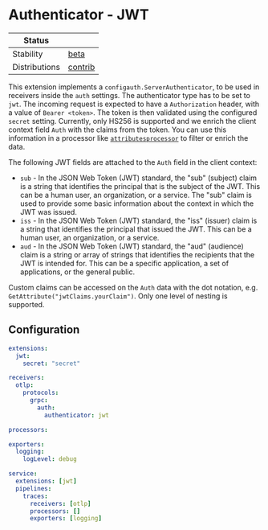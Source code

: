 # Authenticator - JWT

<!-- status autogenerated section -->
| Status                   |           |
| ------------------------ |-----------|
| Stability                | [beta]   |
| Distributions            | [contrib] |

[beta]: https://github.com/open-telemetry/opentelemetry-collector#beta
[contrib]: https://github.com/open-telemetry/opentelemetry-collector-releases/tree/main/distributions/otelcol-contrib
<!-- end autogenerated section -->

This extension implements a `configauth.ServerAuthenticator`, to be used in receivers inside the `auth` settings. The authenticator type has to be set to `jwt`.
The incoming request is expected to have a `Authorization` header, with a value of `Bearer <token>`. The token is then validated using the configured `secret` setting.
Currently, only HS256 is supported and we enrich the client context field `Auth` with the claims from the token. You can use this information in a processor like [`attributesprocessor`](https://github.com/open-telemetry/opentelemetry-collector-contrib/tree/main/processor/attributesprocessor) to filter or enrich the data.

The following JWT fields are attached to the `Auth` field in the client context:

- `sub` - In the JSON Web Token (JWT) standard, the "sub" (subject) claim is a string that identifies the principal that is the subject of the JWT. This can be a human user, an organization, or a service. The "sub" claim is used to provide some basic information about the context in which the JWT was issued.
- `iss` - In the JSON Web Token (JWT) standard, the "iss" (issuer) claim is a string that identifies the principal that issued the JWT. This can be a human user, an organization, or a service.
- `aud` - In the JSON Web Token (JWT) standard, the "aud" (audience) claim is a string or array of strings that identifies the recipients that the JWT is intended for. This can be a specific application, a set of applications, or the general public.

Custom claims can be accessed on the `Auth` data with the dot notation, e.g. `GetAttribute("jwtClaims.yourClaim")`. Only one level of nesting is supported.

## Configuration

```yaml
extensions:
  jwt:
    secret: "secret"

receivers:
  otlp:
    protocols:
      grpc:
        auth:
          authenticator: jwt

processors:

exporters:
  logging:
    logLevel: debug

service:
  extensions: [jwt]
  pipelines:
    traces:
      receivers: [otlp]
      processors: []
      exporters: [logging]
```
